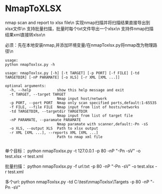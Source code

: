 # NmapToXLSX
nmap scan and report to xlsx file\n
实现nmap扫描并将扫描结果直接导出到xlsx文件\n
支持批量扫描，批量时每个txt文件导出一个xlsx\n
支持件nmap扫描结果xml直接转xlsx\n

必须：先在本地安装nmap,并添加环境变量/在nmapToxlsx.py将nmap改为物理路径\n
```
usage:
python nmapToxlsx.py -h

usage: nmapToxlsx.py [-h] [-t TARGET] [-p PORT] [-f FILE] [-td TARGETDIR] [-nP PARAMATE] [-o XLS] [-r XML [XML ...]]

optional arguments:
  -h, --help            show this help message and exit
  -t TARGET, --target TARGET
                        Nmap input host/network
  -p PORT, --port PORT  Nmap only scan specified ports,default:1-65535
  -f FILE, --file FILE  Nmap input from list of hosts/networks
  -td TARGETDIR, --targetdir TARGETDIR
                        Nmap input from list of target file
  -nP PARAMATE, --paramate PARAMATE
                        Nmap paramate with scanner,default:-Pn -sS
  -o XLS, --output XLS  Path to xlsx output
  -r XML [XML ...], --reports XML [XML ...]
                        Path to nmap xml file
                        
```
单个目标：
python nmapToxlsx.py -t 127.0.0.1 -p 80 -nP "-Pn -sV" -o test.xlsx -r test.xml

批量扫描：
python nmapToxlsx.py -f url.txt -p 80 -nP "-Pn -sV" -o test.xlsx -r test.xml

多个url:
python nmapToxlsx.py -td C:\test\nmapToxlsx\Targets -p 80 -nP "-Pn -sV"
